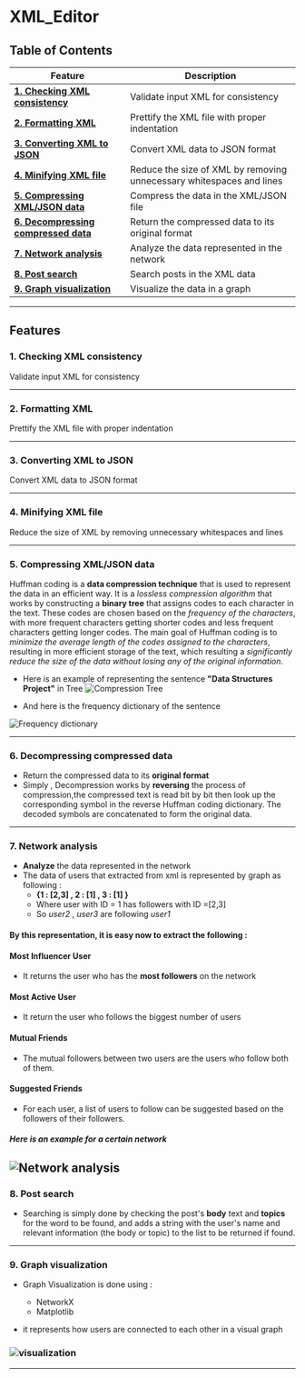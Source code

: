 # XML_Editor
## Table of Contents

| **Feature** | **Description** |
| ------- | ----------- |
| [**1. Checking XML consistency**](https://github.com/ahmedelsayed968/XML_Editor/edit/main/README.md#1-checking-xml-consistency) | Validate input XML for consistency |
| [**2. Formatting XML**](https://github.com/ahmedelsayed968/XML_Editor/edit/main/README.md#2-formatting-xmlformatting-xml) | Prettify the XML file with proper indentation |
| [**3. Converting XML to JSON**](https://github.com/ahmedelsayed968/XML_Editor/edit/main/README.md#3-converting-xml-to-json) | Convert XML data to JSON format |
| [**4. Minifying XML file**](https://github.com/ahmedelsayed968/XML_Editor/edit/main/README.md#4-minifying-xml-file) | Reduce the size of XML by removing unnecessary whitespaces and lines|
| [**5. Compressing XML/JSON data**](https://github.com/ahmedelsayed968/XML_Editor/edit/main/README.md#5-compressing-xmljson-data) | Compress the data in the XML/JSON file |
| [**6. Decompressing compressed data**](https://github.com/ahmedelsayed968/XML_Editor/edit/main/README.md#6-decompressing-compressed-data) | Return the compressed data to its original format |
| [**7. Network analysis**](https://github.com/ahmedelsayed968/XML_Editor/edit/main/README.md#7-network-analysis) | Analyze the data represented in the network |
| [**8. Post search**](https://github.com/ahmedelsayed968/XML_Editor/edit/main/README.md#8-post-search) | Search posts in the XML data |
| [**9. Graph visualization**](https://github.com/ahmedelsayed968/XML_Editor/edit/main/README.md#9-graph-visualization) | Visualize the data in a graph  |

----
## Features

### 1. Checking XML consistency
Validate input XML for consistency

----
### 2. Formatting XML
Prettify the XML file with proper indentation

----
### 3. Converting XML to JSON
Convert XML data to JSON format

----
### 4. Minifying XML file
Reduce the size of XML by removing unnecessary whitespaces and lines

----
### 5. Compressing XML/JSON data
Huffman coding is a **data compression technique** that is used to represent the data in an efficient way. It is a *lossless compression algorithm* that works by constructing a **binary tree** that assigns codes to each character in the text. These codes are chosen based on the *frequency of the characters*, with more frequent characters getting shorter codes and less frequent characters getting longer codes. The main goal of Huffman coding is to *minimize the average length of the codes assigned to the characters*, resulting in more efficient storage of the text, which resulting a *significantly reduce the size of the data without losing any of the original information*.
* Here is an example of representing the sentence **"Data Structures Project"** in Tree 
![Compression Tree](https://serving.photos.photobox.com/64998938a5d89edffa6fa5ef241e4df50e78719d58778f1975d1c8386a8b82f05d72b7a5.jpg)

* And here is the frequency dictionary of the sentence 

![Frequency dictionary](https://www.linkpicture.com/q/Compression-Dictionary-1.png)

----
### 6. Decompressing compressed data
* Return the compressed data to its **original format**
* Simply , Decompression works by **reversing** the process of compression,the compressed text is read bit by bit then look up the corresponding symbol in the reverse Huffman coding dictionary. The decoded symbols are concatenated to form the original data.
----
### 7. Network analysis
* **Analyze** the data represented in the network
* The data of users that extracted from xml is represented by graph as following :
  * **{1 : [2,3] , 2 : [1] , 3 : [1] }**
  * Where user with ID = 1 has followers with ID =[2,3]
  * So *user2* , *user3* are following *user1*
 
#### By this representation, it is easy now to extract the following :

   #### Most Influencer User
   * It returns the user who has the **most followers** on the network
   #### Most Active User
   * It return the user who follows the biggest number of users

   #### Mutual Friends
   * The mutual followers between two users are the users who follow both of them.

   #### Suggested Friends
   * For each user, a list of users to follow can be suggested based on the followers of their followers.
   
   ##### Here is an example for a certain network
   ![Network analysis](https://gcdnb.pbrd.co/images/8YSwO3DZ09QU.png?o=1)
---

 

### 8. Post search
* Searching is simply done by checking the post's **body** text and **topics** for the word to be found, and adds a string with the user's name and relevant information (the body or topic) to the list to be returned if found.


---
### 9. Graph visualization
* Graph Visualization is done using :
  * NetworkX 
  * Matplotlib

* it represents how users are connected to each other in a visual graph

### ![visualization](https://gcdnb.pbrd.co/images/ahsJ4OiseLOo.jpg?o=1)
 

---

